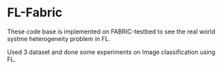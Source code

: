 # FL-Fabric


These code base is implemented on FABRIC-testbed to see the real world systme heterogeneity problem in FL.

Used 3 dataset and done some experiments on Image classification using FL.
